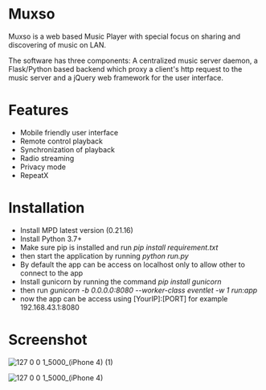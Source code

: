# Muxso

Muxso is a web based Music Player with special focus on sharing and discovering of music on LAN.

The software has three components: A centralized music server daemon, a Flask/Python based backend which proxy a client's http request to the music server and a jQuery web framework for the user interface.


# Features
- Mobile friendly user interface
- Remote control playback
- Synchronization of playback
- Radio streaming
- Privacy mode
- RepeatX

# Installation
- Install MPD latest version (0.21.16)
- Install Python 3.7+
- Make sure pip is installed and run *pip install requirement.txt*
- then start the application by running *python run.py*
- By default the app can be access on localhost only to allow other to connect to the app
- Install gunicorn by running the command *pip install gunicorn*
- then run *gunicorn -b 0.0.0.0:8080 --worker-class eventlet -w 1 run:app*
- now the app can be access using [YourIP]:[PORT] for example 192.168.43.1:8080

# Screenshot
![127 0 0 1_5000_(iPhone 4) (1)](https://user-images.githubusercontent.com/87179125/127267384-c5a42a4d-64c2-482b-8b67-cf5e30e53e06.png)

![127 0 0 1_5000_(iPhone 4)](https://user-images.githubusercontent.com/87179125/127267394-3825be91-280c-400e-8309-18beabb55788.png)

